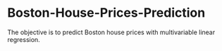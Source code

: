 # Boston-House-Prices-Prediction

The objective is to predict Boston house prices with multivariable linear regression.  


